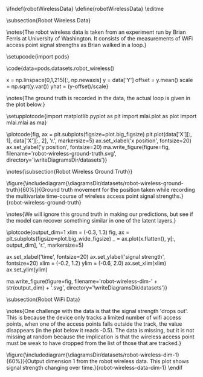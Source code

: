 \ifndef{robotWirelessData}
\define{robotWirelessData}
\editme

\subsection{Robot Wireless Data}

\notes{The robot wireless data is taken from an experiment run by Brian Ferris at University of Washington. It consists of the measurements of WiFi access point signal strengths as Brian walked in a loop.}

\setupcode{import pods}

\code{data=pods.datasets.robot_wireless()

x = np.linspace(0,1,215)[:, np.newaxis]
y = data['Y']
offset = y.mean()
scale = np.sqrt(y.var())
yhat = (y-offset)/scale}

\notes{The ground truth is recorded in the data, the actual loop is given in the plot below.}

\setupplotcode{import matplotlib.pyplot as plt
import mlai.plot as plot
import mlai.mlai as ma}

\plotcode{fig, ax = plt.subplots(figsize=plot.big_figsize)
plt.plot(data['X'][:, 1], data['X'][:, 2], 'r.', markersize=5)
ax.set_xlabel('x position', fontsize=20)
ax.set_ylabel('y position', fontsize=20)
ma.write_figure(figure=fig, 
                  filename='robot-wireless-ground-truth.svg',
                  directory='\writeDiagramsDir/datasets')}

\notes{\subsection{Robot Wireless Ground Truth}}

\figure{\includediagram{\diagramsDir/datasets/robot-wireless-ground-truth}{60%}}{Ground truth movement for the position taken while recording the multivariate time-course of wireless access point signal strengths.}{robot-wireless-ground-truth}

\notes{We will ignore this ground truth in making our predictions, but see if the model can recover something similar in one of the latent layers.}

\plotcode{output_dim=1
xlim = (-0.3, 1.3)
fig, ax = plt.subplots(figsize=plot.big_wide_figsize)
_ = ax.plot(x.flatten(), 
            y[:, output_dim], 
            'r.', markersize=5)

ax.set_xlabel('time', fontsize=20)
ax.set_ylabel('signal strength', fontsize=20)
xlim = (-0.2, 1.2)
ylim = (-0.6, 2.0)
ax.set_xlim(xlim)
ax.set_ylim(ylim)

ma.write_figure(figure=fig, 
                filename='robot-wireless-dim-' + str(output_dim) + '.svg', 
                directory='\writeDiagramsDir/datasets')}


\subsection{Robot WiFi Data}

\notes{One challenge with the data is that the signal strength 'drops out'. This is because the device only tracks a limited number of wifi access points, when one of the access points falls outside the track, the value disappears (in the plot below it reads -0.5). The data is missing, but it is not missing at random because the implication is that the wireless access point must be weak to have dropped from the list of those that are tracked.}

\figure{\includediagram{\diagramsDir/datasets/robot-wireless-dim-1}{60%}}{Output dimension 1 from the robot wireless data. This plot shows signal strength changing over time.}{robot-wireless-data-dim-1}
\endif
